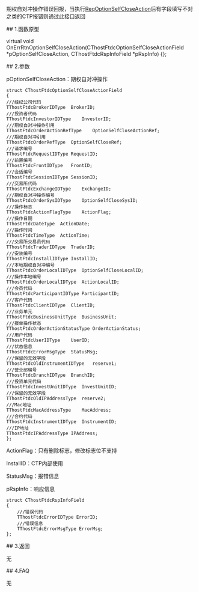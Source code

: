 <p>期权自对冲操作错误回报，当执行<a href="../../CTHOSTFTDCTRADERSPI/REQOPTIONSELFCLOSEACTION/">ReqOptionSelfCloseAction</a>后有字段填写不对之类的CTP报错则通过此接口返回</p>
<span class="anchor" id="ac46ea1e-d84c-42f8-85db-6e555d2a0384"></span>
## 1.函数原型
<p>virtual void OnErrRtnOptionSelfCloseAction(CThostFtdcOptionSelfCloseActionField *pOptionSelfCloseAction, CThostFtdcRspInfoField *pRspInfo) {};</p>
<span class="anchor" id="5d18206c-87dc-4fb5-bcb7-35d556b8c087"></span>
## 2.参数
<p>pOptionSelfCloseAction：期权自对冲操作</p>
<pre><code>struct CThostFtdcOptionSelfCloseActionField
{
///经纪公司代码
TThostFtdcBrokerIDType  BrokerID;
///投资者代码
TThostFtdcInvestorIDType    InvestorID;
///期权自对冲操作引用
TThostFtdcOrderActionRefType    OptionSelfCloseActionRef;
///期权自对冲引用
TThostFtdcOrderRefType  OptionSelfCloseRef;
///请求编号
TThostFtdcRequestIDType RequestID;
///前置编号
TThostFtdcFrontIDType   FrontID;
///会话编号
TThostFtdcSessionIDType SessionID;
///交易所代码
TThostFtdcExchangeIDType    ExchangeID;
///期权自对冲操作编号
TThostFtdcOrderSysIDType    OptionSelfCloseSysID;
///操作标志
TThostFtdcActionFlagType    ActionFlag;
///操作日期
TThostFtdcDateType  ActionDate;
///操作时间
TThostFtdcTimeType  ActionTime;
///交易所交易员代码
TThostFtdcTraderIDType  TraderID;
///安装编号
TThostFtdcInstallIDType InstallID;
///本地期权自对冲编号
TThostFtdcOrderLocalIDType  OptionSelfCloseLocalID;
///操作本地编号
TThostFtdcOrderLocalIDType  ActionLocalID;
///会员代码
TThostFtdcParticipantIDType ParticipantID;
///客户代码
TThostFtdcClientIDType  ClientID;
///业务单元
TThostFtdcBusinessUnitType  BusinessUnit;
///报单操作状态
TThostFtdcOrderActionStatusType OrderActionStatus;
///用户代码
TThostFtdcUserIDType    UserID;
///状态信息
TThostFtdcErrorMsgType  StatusMsg;
///保留的无效字段
TThostFtdcOldInstrumentIDType   reserve1;
///营业部编号
TThostFtdcBranchIDType  BranchID;
///投资单元代码
TThostFtdcInvestUnitIDType  InvestUnitID;
///保留的无效字段
TThostFtdcOldIPAddressType  reserve2;
///Mac地址
TThostFtdcMacAddressType    MacAddress;
///合约代码
TThostFtdcInstrumentIDType  InstrumentID;
///IP地址
TThostFtdcIPAddressType IPAddress;
};
</code></pre>
<p>ActionFlag：只有删除标志，修改标志位不支持</p>
<p>InstallID：CTP内部使用</p>
<p>StatusMsg：报错信息</p>
<p>pRspInfo：响应信息</p>
<pre><code>struct CThostFtdcRspInfoField
{
    ///错误代码
    TThostFtdcErrorIDType ErrorID;
    ///错误信息
    TThostFtdcErrorMsgType ErrorMsg;
};
</code></pre>
<span class="anchor" id="f80eee7e-7ab9-42fd-987d-d788687fe4f7"></span>
## 3.返回
<p>无</p>
<span class="anchor" id="0323f812-b0ab-4e67-bf71-2182c6b1d682"></span>
## 4.FAQ
<p>无</p>
